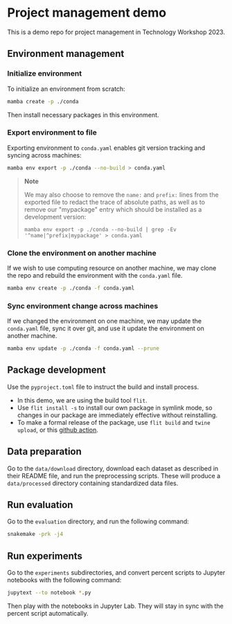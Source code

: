# Project management demo

This is a demo repo for project management in Technology Workshop 2023.

## Environment management

### Initialize environment

To initialize an environment from scratch:

```sh
mamba create -p ./conda
```

Then install necessary packages in this environment.

### Export environment to file

Exporting environment to `conda.yaml` enables git version tracking and syncing
across machines:

```sh
mamba env export -p ./conda --no-build > conda.yaml
```

> **Note**
>
> We may also choose to remove the `name:` and `prefix:` lines from the exported
> file to redact the trace of absolute paths, as well as to remove our
> "mypackage" entry which should be installed as a development version:
>
> `mamba env export -p ./conda --no-build | grep -Ev '^name|^prefix|mypackage' >
> conda.yaml`

### Clone the environment on another machine

If we wish to use computing resource on another machine, we may clone the repo
and rebuild the environment with the `conda.yaml` file.

```sh
mamba env create -p ./conda -f conda.yaml
```

### Sync environment change across machines

If we changed the environment on one machine, we may update the `conda.yaml`
file, sync it over git, and use it update the environment on another machine.

```sh
mamba env update -p ./conda -f conda.yaml --prune
```

## Package development

Use the `pyproject.toml` file to instruct the build and install process.

- In this demo, we are using the build tool `flit`.
- Use `flit install -s` to install our own package in symlink mode, so changes
  in our package are immediately effective without reinstalling.
- To make a formal release of the package, use `flit build` and `twine upload`,
  or this [github action](https://github.com/pypa/gh-action-pypi-publish).


## Data preparation

Go to the `data/download` directory, download each dataset as described in their
README file, and run the preprocessing scripts. These will produce a
`data/processed` directory containing standardized data files.

## Run evaluation

Go to the `evaluation` directory, and run the following command:

```sh
snakemake -prk -j4
```

## Run experiments

Go to the `experiments` subdirectories, and convert percent scripts to Jupyter
notebooks with the following command:

```sh
jupytext --to notebook *.py
```

Then play with the notebooks in Jupyter Lab. They will stay in sync with the
percent script automatically.

